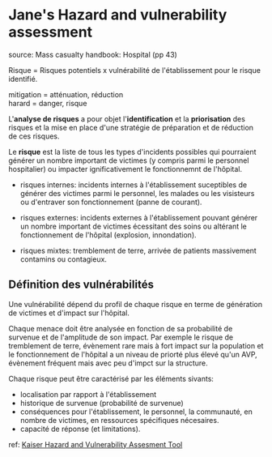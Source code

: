 Jane's Hazard and vulnerability assessment
========================================================

source: Mass casualty handbook: Hospital (pp 43)

Risque = Risques potentiels x vulnérabilité de l'établissement pour le risque identifié.

mitigation = atténuation, réduction  
harard = danger, risque

L'__analyse de risques__ a pour objet l'__identification__ et la __priorisation__ des risques et la mise en place d'une stratégie de préparation et de réduction de ces risques.

Le __risque__ est la liste de tous les types d'incidents possibles qui pourraient générer un nombre important de victimes (y compris parmi le personnel hospitalier) ou impacter ignificativement le fonctionnemnt de l'hôpital.

- risques internes: incidents internes à l'établissement suceptibles de générer des victimes parmi le personnel, les malades ou les visisteurs ou d'entraver son fonctionnement (panne de courant).

- risques externes: incidents externes à l'établissement pouvant générer un nombre important de victimes écessitant des soins ou altérant le fonctionnement de l'hôpital (explosion, innondation).

- risques mixtes: tremblement de terre, arrivée de patients massivement contamins ou contagieux.

Définition des vulnérabilités
-----------------------------

Une vulnérabilité dépend du profil de chaque risque en terme de génération de victimes et d'impact sur l'hôpital.

Chaque menace doit être analysée en fonction de sa probabilité de survenue et de l'amplitude de son impact. Par exemple le risque de tremblement de terre, évènement rare mais à fort impact sur la population et le fonctionnement de l'hôpital a un niveau de priorté plus élevé qu'un AVP, évènement fréquent mais avec peu d'impct sur la structure.

Chaque risque peut être caractérisé par les éléments sivants:
- localisation par rapport à l'établissement
- historique de survenue (probabilité de survenue)
- conséquences pour l'établissement, le personnel, la communauté, en nombre de victimes, en ressources spécifiques nécesaires.
- capacité de réponse (et limitations).

ref: [Kaiser Hazard and Vulnerability Assesment Tool](http://www.hazmatforhealthcare.org/download/doc/misc/Kai_Perm_HVA_11_29_01.xls)
